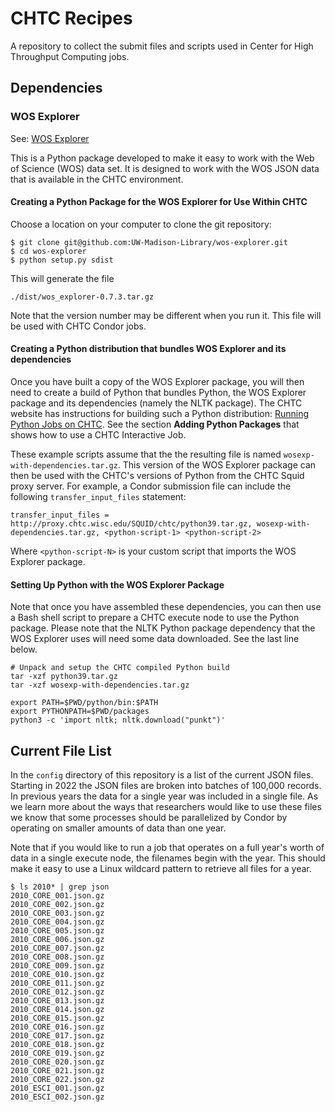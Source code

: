 # CHTC Recipes

A repository to collect the submit files and scripts used in Center for High Throughput Computing jobs.

## Dependencies

### WOS Explorer

See: [WOS Explorer](https://github.com/UW-Madison-Library/wos-explorer)

This is a Python package developed to make it easy to work with the Web of Science (WOS) data set. It is designed to work with the WOS JSON data that is available in the CHTC environment.

#### Creating a Python Package for the WOS Explorer for Use Within CHTC

Choose a location on your computer to clone the git repository:

```
$ git clone git@github.com:UW-Madison-Library/wos-explorer.git
$ cd wos-explorer
$ python setup.py sdist
```

This will generate the file

`./dist/wos_explorer-0.7.3.tar.gz`

Note that the version number may be different when you run it. This file will be used with CHTC Condor jobs.

#### Creating a Python distribution that bundles WOS Explorer and its dependencies

Once you have built a copy of the WOS Explorer package, you will then need to create a build of Python that bundles Python, the WOS Explorer package and its dependencies (namely the NLTK package). The CHTC website has instructions for building such a Python distribution: [Running Python Jobs on CHTC](https://chtc.cs.wisc.edu/uw-research-computing/python-jobs). See the section <strong>Adding Python Packages</strong> that shows how to use a CHTC Interactive Job.

These example scripts assume that the the resulting file is named `wosexp-with-dependencies.tar.gz`. This version of the WOS Explorer package can then be used with the CHTC's versions of Python from the CHTC Squid proxy server. For example, a Condor submission file can include the following `transfer_input_files` statement:

```
transfer_input_files = http://proxy.chtc.wisc.edu/SQUID/chtc/python39.tar.gz, wosexp-with-dependencies.tar.gz, <python-script-1> <python-script-2>
```

Where `<python-script-N>` is your custom script that imports the WOS Explorer package.

#### Setting Up Python with the WOS Explorer Package

Note that once you have assembled these dependencies, you can then use a Bash shell script to prepare a CHTC execute node to use the Python package. Please note that the NLTK Python package dependency that the WOS Explorer uses will need some data downloaded. See the last line below.

```
# Unpack and setup the CHTC compiled Python build
tar -xzf python39.tar.gz
tar -xzf wosexp-with-dependencies.tar.gz

export PATH=$PWD/python/bin:$PATH
export PYTHONPATH=$PWD/packages
python3 -c 'import nltk; nltk.download("punkt")'
```

## Current File List

In the `config` directory of this repository is a list of the current JSON files. Starting in 2022 the JSON files are broken into batches of 100,000 records. In previous years the data for a single year was included in a single file. As we learn more about the ways that researchers would like to use these files we know that some processes should be parallelized by Condor by operating on smaller amounts of data than one year.

Note that if you would like to run a job that operates on a full year's worth of data in a single execute node, the filenames begin with the year. This should make it easy to use a Linux wildcard pattern to retrieve all files for a year.

```
$ ls 2010* | grep json
2010_CORE_001.json.gz
2010_CORE_002.json.gz
2010_CORE_003.json.gz
2010_CORE_004.json.gz
2010_CORE_005.json.gz
2010_CORE_006.json.gz
2010_CORE_007.json.gz
2010_CORE_008.json.gz
2010_CORE_009.json.gz
2010_CORE_010.json.gz
2010_CORE_011.json.gz
2010_CORE_012.json.gz
2010_CORE_013.json.gz
2010_CORE_014.json.gz
2010_CORE_015.json.gz
2010_CORE_016.json.gz
2010_CORE_017.json.gz
2010_CORE_018.json.gz
2010_CORE_019.json.gz
2010_CORE_020.json.gz
2010_CORE_021.json.gz
2010_CORE_022.json.gz
2010_ESCI_001.json.gz
2010_ESCI_002.json.gz
```
